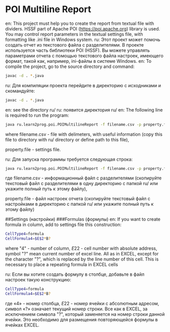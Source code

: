 # POI Multiline Report
en:
This project must help you to create the report from textual file with dividers. HSSF part of Apache POI (https://poi.apache.org) library is used. You may control report parameters in the textual settings file, with formatting like .ini file in Windows system.
ru:
Этот проект может помочь создать отчет из текстового файла с разделителями. В проекте используется часть библиотеки POI (HSSF). Вы можете управлять параметрами отчета с помощью текстового файла настроек, имеющего формат, такой как, например, ini-файлы в системе Windows.
en:
To compile the project, go to the source directory and command:
```bash
javac -d . *.java
```
ru:
Для компиляции проекта перейдите в директорию с исходниками и скомандуйте:
```bash
javac -d . *.java
```
en:
see the directory ru/
ru:
появится директория ru/
en:
The following line is required to run the program:
```bash
java ru.learn2prog.poi.POIMultilineReport -f filename.csv -p property.file
```

where filename.csv - file with delimeters, with useful information (copy this file to directory with ru/ directory or define path to this file),

property.file - settings file.

ru:
Для запуска программы требуется следующая строка:
```bash
java ru.learn2prog.poi.POIMultilineReport -f filename.csv -p property.file
```
где filename.csv - информационный файл с разделителями (скопируйте текстовый файл с разделителями в одну директорию с папкой ru/ или укажите полный путь к этому файлу),

property.file - файл настроек отчета (скопируйте текстовый файл с настройками в директорию с папкой ru/ или укажите полный путь к этому файлу)

##Settings (настройки)
###Formulas (формулы)
en:
If you want to create formula in column, add to settings file this construction:
```bash
CellType4=formula
CellFormula4=$E$2*B?
```
where "4" - number of column, $E2$2 - cell number with absolute address, symbol "?" mean current number of excel line. All as in EXCEL, except for the character "?", which is replaced by the line number of this cell. This is necessary to place a repeating formula in EXCEL cells

ru:
Если вы хотите создать формулу в столбце, добавьте в файл настроек такую конструкцию:
```bash
CellType4=formula
CellFormula4=$E$2*B?
```
где «4» - номер столбца, $E2$2 - номер ячейки с абсолютным адресом, символ «?» означает текущий номер строки. Все как в EXCEL, за исключением символа "?", который заменяется на номер строки данной ячейки. Это необходимо для размещения повторяющейся формулы в ячейках EXCEL.
